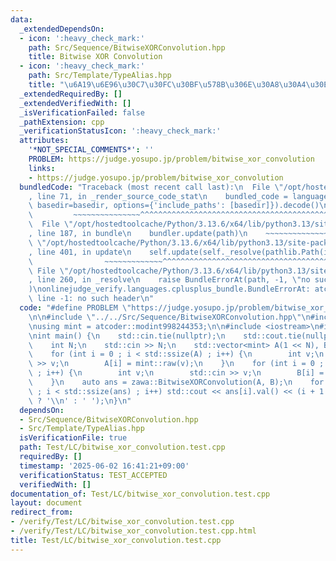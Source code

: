```yaml
---
data:
  _extendedDependsOn:
  - icon: ':heavy_check_mark:'
    path: Src/Sequence/BitwiseXORConvolution.hpp
    title: Bitwise XOR Convolution
  - icon: ':heavy_check_mark:'
    path: Src/Template/TypeAlias.hpp
    title: "\u6A19\u6E96\u30C7\u30FC\u30BF\u578B\u306E\u30A8\u30A4\u30EA\u30A2\u30B9"
  _extendedRequiredBy: []
  _extendedVerifiedWith: []
  _isVerificationFailed: false
  _pathExtension: cpp
  _verificationStatusIcon: ':heavy_check_mark:'
  attributes:
    '*NOT_SPECIAL_COMMENTS*': ''
    PROBLEM: https://judge.yosupo.jp/problem/bitwise_xor_convolution
    links:
    - https://judge.yosupo.jp/problem/bitwise_xor_convolution
  bundledCode: "Traceback (most recent call last):\n  File \"/opt/hostedtoolcache/Python/3.13.6/x64/lib/python3.13/site-packages/onlinejudge_verify/documentation/build.py\"\
    , line 71, in _render_source_code_stat\n    bundled_code = language.bundle(stat.path,\
    \ basedir=basedir, options={'include_paths': [basedir]}).decode()\n          \
    \         ~~~~~~~~~~~~~~~^^^^^^^^^^^^^^^^^^^^^^^^^^^^^^^^^^^^^^^^^^^^^^^^^^^^^^^^^^^^^^^^^^\n\
    \  File \"/opt/hostedtoolcache/Python/3.13.6/x64/lib/python3.13/site-packages/onlinejudge_verify/languages/cplusplus.py\"\
    , line 187, in bundle\n    bundler.update(path)\n    ~~~~~~~~~~~~~~^^^^^^\n  File\
    \ \"/opt/hostedtoolcache/Python/3.13.6/x64/lib/python3.13/site-packages/onlinejudge_verify/languages/cplusplus_bundle.py\"\
    , line 401, in update\n    self.update(self._resolve(pathlib.Path(included), included_from=path))\n\
    \                ~~~~~~~~~~~~~^^^^^^^^^^^^^^^^^^^^^^^^^^^^^^^^^^^^^^^^^^^^\n \
    \ File \"/opt/hostedtoolcache/Python/3.13.6/x64/lib/python3.13/site-packages/onlinejudge_verify/languages/cplusplus_bundle.py\"\
    , line 260, in _resolve\n    raise BundleErrorAt(path, -1, \"no such header\"\
    )\nonlinejudge_verify.languages.cplusplus_bundle.BundleErrorAt: atcoder/modint:\
    \ line -1: no such header\n"
  code: "#define PROBLEM \"https://judge.yosupo.jp/problem/bitwise_xor_convolution\"\
    \n\n#include \"../../Src/Sequence/BitwiseXORConvolution.hpp\"\n#include \"atcoder/modint\"\
    \nusing mint = atcoder::modint998244353;\n\n#include <iostream>\n#include <vector>\n\
    \nint main() {\n    std::cin.tie(nullptr);\n    std::cout.tie(nullptr);\n    std::ios::sync_with_stdio(false);\n\
    \    int N;\n    std::cin >> N;\n    std::vector<mint> A(1 << N), B(1 << N);\n\
    \    for (int i = 0 ; i < std::ssize(A) ; i++) {\n        int v;\n        std::cin\
    \ >> v;\n        A[i] = mint::raw(v);\n    }\n    for (int i = 0 ; i < std::ssize(B)\
    \ ; i++) {\n        int v;\n        std::cin >> v;\n        B[i] = mint::raw(v);\n\
    \    }\n    auto ans = zawa::BitwiseXORConvolution(A, B);\n    for (int i = 0\
    \ ; i < std::ssize(ans) ; i++) std::cout << ans[i].val() << (i + 1 == std::ssize(ans)\
    \ ? '\\n' : ' ');\n}\n"
  dependsOn:
  - Src/Sequence/BitwiseXORConvolution.hpp
  - Src/Template/TypeAlias.hpp
  isVerificationFile: true
  path: Test/LC/bitwise_xor_convolution.test.cpp
  requiredBy: []
  timestamp: '2025-06-02 16:41:21+09:00'
  verificationStatus: TEST_ACCEPTED
  verifiedWith: []
documentation_of: Test/LC/bitwise_xor_convolution.test.cpp
layout: document
redirect_from:
- /verify/Test/LC/bitwise_xor_convolution.test.cpp
- /verify/Test/LC/bitwise_xor_convolution.test.cpp.html
title: Test/LC/bitwise_xor_convolution.test.cpp
---
```

